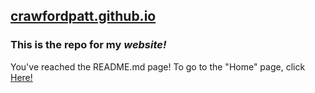 ## [crawfordpatt.github.io](crawfordpatt.github.io)
### This is the repo for my ***website!***

You've reached the README.md page!
To go to the "Home" page, click [Here!](crawfordpatt.github.io/home)
